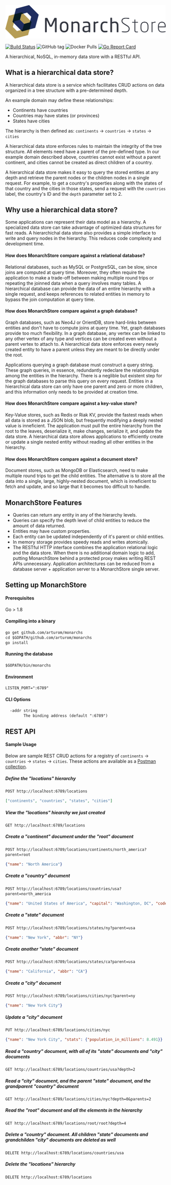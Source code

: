 ![MonarchStore Logo](/logo.png)

[![Build Status](https://travis-ci.org/MonarchStore/monarchs.svg?branch=master)](https://travis-ci.org/MonarchStore/monarchs)
![GitHub tag](https://img.shields.io/github/tag/MonarchStore/monarchs.svg)
![Docker Pulls](https://img.shields.io/docker/pulls/monarchstore/monarchs.svg)
[![Go Report Card](https://goreportcard.com/badge/github.com/MonarchStore/monarchs)](https://goreportcard.com/report/github.com/MonarchStore/monarchs)


A hierarchical, NoSQL, in-memory data store with a RESTful API.

## What is a hierarchical data store? ##
A hierarchical data store is a service which facilitates CRUD actions on data organized in a tree structure with a pre-determined depth.

An example domain may define these relationships:

* Continents have countries
* Countries may have states (or provinces)
* States have cities

The hierarchy is then defined as: `continents` -> `countries` -> `states` -> `cities`

A hierarchical data store enforces rules to maintain the integrity of the tree structure. All elements need have a parent of the pre-defined type. In our example domain described above, countries cannot exist without a parent continent, and cities cannot be created as direct children of a country.

A hierarchical data store makes it easy to query the stored entities at any depth and retrieve the parent nodes or the children nodes in a single request. For example, to get a country's properties along with the states of that country and the cities in those states, send a request with the `countries` label, the country's ID and the `depth` parameter set to 2.

## Why use a hierarchical data store? ##
Some applications can represent their data model as a hierarchy. A specialized data store can take advantage of optimized data structures for fast reads.
A hierarchichal data store also provides a simple interface to write and query nodes in the hierarchy. This reduces code complexity and development time.

#### How does MonarchStore compare against a relational database? ####
Relational databases, such as MySQL or PostgreSQL, can be slow, since joins are computed at query time. Moreover, they often require the application to make a trade-off between making multiple round trips or repeating the joinned data when a query involves many tables. A hierarchical database can provide the data of an entire hierarchy with a single request, and keeps references to related entities in memory to bypass the join computation at query time.

#### How does MonarchStore compare against a graph database? ####
Graph databases, such as Neo4J or OrientDB, store hard-links between entities and don't have to compute joins at query time. Yet, graph databases provide too much flexibility. In a graph database, any vertex can be linked to any other vertex of any type and vertices can be created even without a parent vertex to attach to. A hierarchical data store enforces every newly created entity to have a parent unless they are meant to be directly under the root.

Applications querying a graph database must construct a query string. These graph queries, in essence, redundantly redeclare the relationships among the entities in the hierarchy. There is a neglible but existent step for the graph databases to parse this query on every request. Entities in a hierarchical data store can only have one parent and zero or more children, and this information only needs to be provided at creation time.

#### How does MonarchStore compare against a key-value store? ####
Key-Value stores, such as Redis or Riak KV, provide the fastest reads when all data is stored as a JSON blob, but frequently modifying a deeply nested value is inneficient. The application must pull the entire hierarchy from the root to the leaves, deserialize it, make changes, serialize it, and update the data store. A hierarchical data store allows applications to efficiently create or update a single nested entity without reading all other entities in the hierarchy.

#### How does MonarchStore compare against a document store? ####
Document stores, such as MongoDB or Elasticsearch, need to make multiple round trips to get the child entities. The alternative is to store all the data into a single, large, highly-nested document, which is inneficient to fetch and update, and so large that it becomes too difficult to handle.

## MonarchStore Features ##
- Queries can return any entity in any of the hierarchy levels.
- Queries can specify the depth level of child entities to reduce the amount of data returned.
- Entities may have custom properties.
- Each entity can be updated independently of it's parent or child entities.
- In memory storage provides speedy reads and writes atomically.
- The RESTful HTTP interface combines the application relational logic and the data store. When there is no additional domain logic to add, putting MonarchStore behind a protected proxy makes writing REST APIs unnecessary. Application architectures can be reduced from a database server + application server to a MonarchStore single server.

## Setting up MonarchStore ##

#### Prerequisites ####
Go > 1.8

#### Compiling into a binary ####
```
go get github.com/arturom/monarchs
cd $GOPATH/github.com/arturom/monarchs
go install
```

#### Running the database ####
```
$GOPATH/bin/monarchs
```

#### Environment ###
```
LISTEN_PORT=":6789"
```

#### CLI Options ###
```
  -addr string
        The binding address (default ":6789")
```

## REST API ##

#### Sample Usage ####
Below are sample REST CRUD actions for a registry of `continents` -> `countries` -> `states` -> `cities`. These actions are available as a [Postman collection](demo_postman_collection.json).

##### Define the "locations" hierarchy
```http
POST http://localhost:6789/locations
```
```json
["continents", "countries", "states", "cities"]
```


##### View the "locations" hiearchy we just created
```http
GET http://localhost:6789/locations
```


##### Create a "continent" document under the "root" document
```http
POST http://localhost:6789/locations/continents/north_america?parent=root
```
```json
{"name": "North America"}
```


##### Create a "country" document
```http
POST http://localhost:6789/locations/countries/usa?parent=north_america
```
```json
{"name": "United States of America", "capital": "Washington, DC", "code": "usa"}
```


##### Create a "state" document
```http
POST http://localhost:6789/locations/states/ny?parent=usa
```
```json
{"name": "New York", "abbr": "NY"}
```


##### Create another "state" document
```http
POST http://localhost:6789/locations/states/ca?parent=usa
```
```json
{"name": "California", "abbr": "CA"}
```


##### Create a "city" document
```http
POST http://localhost:6789/locations/cities/nyc?parent=ny
```
```json
{"name": "New York City"}
```


##### Update a "city" document
```http
PUT http://localhost:6789/locations/cities/nyc
```
```json
{"name": "New York City", "stats": {"population_in_millions": 8.491}}
```


##### Read a "country" document, with all of its "state" documents and "city" documents
```http
GET http://localhost:6789/locations/countries/usa?depth=2
```


##### Read a "city" document, and the parent "state" document, and the grandparent "country" document
```http
GET http://localhost:6789/locations/cities/nyc?depth=0&parents=2
```


##### Read the "root" document and all the elements in the hierarchy
```http
GET http://localhost:6789/locations/root/root?depth=4
```


##### Delete a "country" document. All children "state" documents and grandchilden "city" documents are deleted as well
```http
DELETE http://localhost:6789/locations/countries/usa
```


##### Delete the "locations" hierarchy
```http
DELETE http://localhost:6789/locations
```
